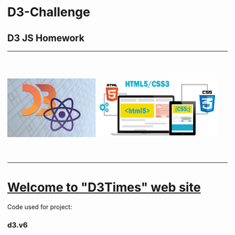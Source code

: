 # D3-Challenge
## D3 JS Homework
________________________
<br></br>

<img src="images/d3-js.png"  align="left" width="40%"/>
<img src="images/HTML5-CSS3.png"  align="center"width="55%"/>

<br></br>

_______________________

# [Welcome to <ins>"D3Times"</ins> web site ](https://ykrasnikov.github.io/D3-challenge/)

Code used for project:
### d3.v6